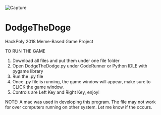 ![Capture](https://user-images.githubusercontent.com/36168832/57184196-a8430a80-6e6c-11e9-9376-513a84f3d336.PNG)

# DodgeTheDoge
HackPoly 2018 Meme-Based Game Project

TO RUN THE GAME
1. Download all files and put them under one file folder
2. Open DodgeTheDodge.py under CodeRunner or Python IDLE with pygame library
3. Run the .py file
4. Once .py file is running, the game window will appear, make sure to CLICK the game window. 
5. Controls are Left Key and Right Key, enjoy!

NOTE: A mac was used in developing this program. The file may not work for over computers running on other system. Let me know if the occurs.
